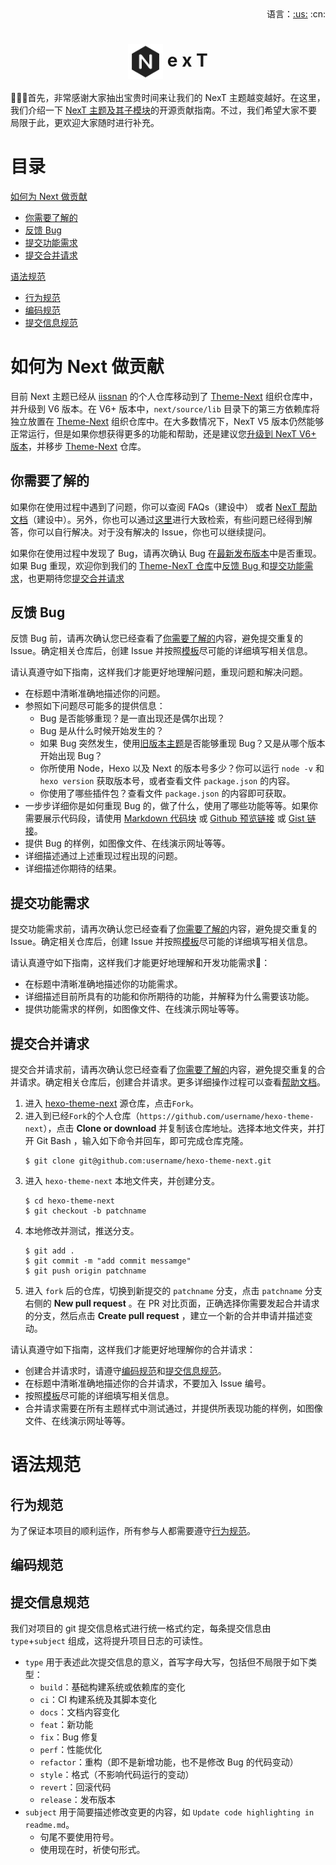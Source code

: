 <div align="right">语言：<a title="英语" href="../../.github/CONTRIBUTING.md">:us:</a>
:cn:</div>

# <div align="center"><a title="Go to homepage" href="https://theme-next.org"><img align="center" width="56" height="56" src="https://raw.githubusercontent.com/theme-next/hexo-theme-next/master/source/images/logo.svg?sanitize=true"></a> e x T</div>

:tada::tada::tada:首先，非常感谢大家抽出宝贵时间来让我们的 NexT 主题越变越好。在这里，我们介绍一下 [NexT 主题及其子模块](https://github.com/theme-next)的开源贡献指南。不过，我们希望大家不要局限于此，更欢迎大家随时进行补充。

# 目录

[如何为 Next 做贡献](#how-can-i-contribute)

  * [你需要了解的](#before-submitting-an-issue)
  * [反馈 Bug](#reporting-bugs)
  * [提交功能需求](#suggesting-enhancements)
  * [提交合并请求](#submitting-a-pull-request)

[语法规范](#style-guides)

  * [行为规范](#coding-rules)
  * [编码规范](#coding-standards)
  * [提交信息规范](#commit-messages-rules)

<a name="how-can-i-contribute"></a>
# 如何为 Next 做贡献

目前 Next 主题已经从 [iissnan](https://github.com/iissnan/hexo-theme-next) 的个人仓库移动到了 [Theme-Next](https://github.com/theme-next) 组织仓库中，并升级到 V6 版本。在 V6+ 版本中，`next/source/lib` 目录下的第三方依赖库将独立放置在 [Theme-Next](https://github.com/theme-next) 组织仓库中。在大多数情况下，NexT V5 版本仍然能够正常运行，但是如果你想获得更多的功能和帮助，还是建议您[升级到 NexT V6+ 版本](https://github.com/theme-next/hexo-theme-next/blob/master/docs/UPDATE-FROM-5.1.X.md)，并移步 [Theme-Next](https://github.com/theme-next/hexo-theme-next) 仓库。

<a name="before-submitting-an-issue"></a>
## 你需要了解的

如果你在使用过程中遇到了问题，你可以查阅 FAQs（建设中） 或者 [NexT 帮助文档](https://theme-next.org/docs/)（建设中）。另外，你也可以通过[这里](https://github.com/theme-next/hexo-theme-next/search?q=&type=Issues&utf8=%E2%9C%93)进行大致检索，有些问题已经得到解答，你可以自行解决。对于没有解决的 Issue，你也可以继续提问。

如果你在使用过程中发现了 Bug，请再次确认 Bug 在[最新发布版本](https://github.com/theme-next/hexo-theme-next/releases/latest)中是否重现。如果 Bug 重现，欢迎你到我们的 [Theme-NexT 仓库](https://github.com/theme-next/hexo-theme-next)中[反馈 Bug ](#reporting-bugs) 和[提交功能需求](#suggesting-enhancements)，也更期待您[提交合并请求](#submitting-a-pull-request)

<a name="reporting-bugs"></a>
## 反馈 Bug

反馈 Bug 前，请再次确认您已经查看了[你需要了解的](#before-submitting-an-issue)内容，避免提交重复的 Issue。确定相关仓库后，创建 Issue 并按照[模板](ISSUE_TEMPLATE.md)尽可能的详细填写相关信息。

请认真遵守如下指南，这样我们才能更好地理解问题，重现问题和解决问题。

* 在标题中清晰准确地描述你的问题。
* 参照如下问题尽可能多的提供信息：
    * Bug 是否能够重现？是一直出现还是偶尔出现？
    * Bug 是从什么时候开始发生的？
    * 如果 Bug 突然发生，使用[旧版本主题](https://github.com/theme-next/hexo-theme-next/releases)是否能够重现 Bug？又是从哪个版本开始出现 Bug？
    * 你所使用 Node，Hexo 以及 Next 的版本号多少？你可以运行 `node -v` 和 `hexo version` 获取版本号，或者查看文件 `package.json` 的内容。
    * 你使用了哪些插件包？查看文件 `package.json` 的内容即可获取。
* 一步步详细你是如何重现 Bug 的，做了什么，使用了哪些功能等等。如果你需要展示代码段，请使用 [Markdown 代码块](https://help.github.com/articles/creating-and-highlighting-code-blocks/) 或 [Github 预览链接](https://help.github.com/articles/creating-a-permanent-link-to-a-code-snippet/) 或 [Gist 链接](https://gist.github.com/)。
* 提供 Bug 的样例，如图像文件、在线演示网址等等。
* 详细描述通过上述重现过程出现的问题。
* 详细描述你期待的结果。

<a name="suggesting-enhancements"></a>
## 提交功能需求

提交功能需求前，请再次确认您已经查看了[你需要了解的](#before-submitting-an-issue)内容，避免提交重复的 Issue。确定相关仓库后，创建 Issue 并按照[模板](ISSUE_TEMPLATE.md)尽可能的详细填写相关信息。

请认真遵守如下指南，这样我们才能更好地理解和开发功能需求:pencil:：

* 在标题中清晰准确地描述你的功能需求。
* 详细描述目前所具有的功能和你所期待的功能，并解释为什么需要该功能。
* 提供功能需求的样例，如图像文件、在线演示网址等等。

<a name="submitting-a-pull-request"></a>
## 提交合并请求

提交合并请求前，请再次确认您已经查看了[你需要了解的](#before-submitting-an-issue)内容，避免提交重复的合并请求。确定相关仓库后，创建合并请求。更多详细操作过程可以查看[帮助文档](https://help.github.com/articles/creating-a-pull-request/)。

1. 进入 [hexo-theme-next](https://github.com/theme-next/hexo-theme-next) 源仓库，点击`Fork`。
2. 进入到已经`Fork`的个人仓库（`https://github.com/username/hexo-theme-next`），点击 **Clone or download** 并复制该仓库地址。选择本地文件夹，并打开 Git Bash ，输入如下命令并回车，即可完成仓库克隆。
    ```
    $ git clone git@github.com:username/hexo-theme-next.git
    ```
3. 进入 `hexo-theme-next` 本地文件夹，并创建分支。
    ```
    $ cd hexo-theme-next
    $ git checkout -b patchname
    ```
4. 本地修改并测试，推送分支。
    ```
    $ git add .
    $ git commit -m "add commit messamge"
    $ git push origin patchname
    ```
5. 进入 `fork` 后的仓库，切换到新提交的 `patchname` 分支，点击 `patchname` 分支右侧的 **New pull request** 。在 PR 对比页面，正确选择你需要发起合并请求的分支，然后点击 **Create pull request** ，建立一个新的合并申请并描述变动。

请认真遵守如下指南，这样我们才能更好地理解你的合并请求：

* 创建合并请求时，请遵守[编码规范](#coding-rules)和[提交信息规范](#git-commit-messages)。
* 在标题中清晰准确地描述你的合并请求，不要加入 Issue 编号。
* 按照[模板](PULL_REQUEST_TEMPLATE.md)尽可能的详细填写相关信息。
* 合并请求需要在所有主题样式中测试通过，并提供所表现功能的样例，如图像文件、在线演示网址等等。

<a name="style-guides"></a>
# 语法规范

<a name="coding-rules"></a>
## 行为规范

为了保证本项目的顺利运作，所有参与人都需要遵守[行为规范](CODE_OF_CONDUCT.md)。

<a name="coding-standards"></a>
## 编码规范

<a name="commit-messages-rules"></a>
## 提交信息规范

我们对项目的 git 提交信息格式进行统一格式约定，每条提交信息由 `type`+`subject` 组成，这将提升项目日志的可读性。

- `type` 用于表述此次提交信息的意义，首写字母大写，包括但不局限于如下类型：
    * `build`：基础构建系统或依赖库的变化
    * `ci`：CI 构建系统及其脚本变化
    * `docs`：文档内容变化
    * `feat`：新功能
    * `fix`：Bug 修复
    * `perf`：性能优化
    * `refactor`：重构（即不是新增功能，也不是修改 Bug 的代码变动）
    * `style`：格式（不影响代码运行的变动）
    * `revert`：回滚代码
    * `release`：发布版本
- `subject` 用于简要描述修改变更的内容，如 `Update code highlighting in readme.md`。
    * 句尾不要使用符号。
    * 使用现在时，祈使句形式。
